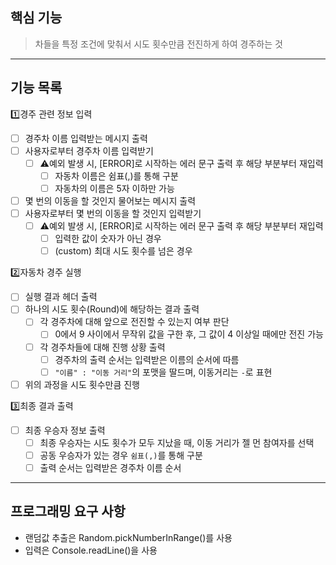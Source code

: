 ## 핵심 기능

> 차들을 특정 조건에 맞춰서 시도 횟수만큼 전진하게 하여 경주하는 것

---

## 기능 목록

1️⃣경주 관련 정보 입력

-[ ] 경주차 이름 입력받는 메시지 출력
-[ ] 사용자로부터 경주차 이름 입력받기
    -[ ] ⚠️예외 발생 시, [ERROR]로 시작하는 에러 문구 출력 후 해당 부분부터 재입력
        -[ ] 자동차 이름은 쉼표(,)를 통해 구분
        -[ ] 자동차의 이름은 5자 이하만 가능
-[ ] 몇 번의 이동을 할 것인지 물어보는 메시지 출력
-[ ] 사용자로부터 몇 번의 이동을 할 것인지 입력받기
    -[ ] ⚠️예외 발생 시, [ERROR]로 시작하는 에러 문구 출력 후 해당 부분부터 재입력
        -[ ] 입력한 값이 숫자가 아닌 경우
        -[ ] (custom) 최대 시도 횟수를 넘은 경우

2️⃣자동차 경주 실행

-[ ] 실행 결과 헤더 출력
-[ ] 하나의 시도 횟수(Round)에 해당하는 결과 출력
    -[ ] 각 경주차에 대해 앞으로 전진할 수 있는지 여부 판단
        -[ ] 0에서 9 사이에서 무작위 값을 구한 후, 그 값이 4 이상일 때에만 전진 가능
    -[ ] 각 경주차들에 대해 진행 상황 출력
        -[ ] 경주차의 출력 순서는 입력받은 이름의 순서에 따름
        -[ ] `"이름" : "이동 거리"`의 포맷을 딸드며, 이동거리는 `-`로 표현
-[ ] 위의 과정을 시도 횟수만큼 진행

3️⃣최종 결과 출력

-[ ] 최종 우승자 정보 출력
    -[ ] 최종 우승자는 시도 횟수가 모두 지났을 때, 이동 거리가 젤 먼 참여자를 선택
    -[ ] 공동 우승자가 있는 경우 `쉼표(,)`를 통해 구분
    -[ ] 출력 순서는 입력받은 경주차 이름 순서

---

## 프로그래밍 요구 사항

- 랜덤값 추출은 Random.pickNumberInRange()를 사용
- 입력은 Console.readLine()을 사용